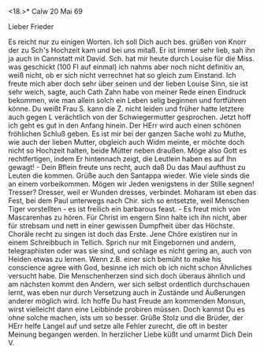 <18.>* Calw 20 Mai 69

Lieber Frieder

Es reicht nur zu einigen Worten. Ich soll Dich auch bes. grüßen von Knorr der zu Sch's Hochzeit kam und bei uns mitaß. Er ist immer sehr lieb, sah ihn ja auch in Cannstatt mit David. Sch. hat mir heute durch Louise für die Miss. was geschickt (100 Fl auf einmal) ich nahms aber noch nicht definitiv an, weiß nicht, ob er sich nicht verrechnet hat so gleich zum Einstand. Ich freute mich aber doch sehr über seinen und der lieben Louise Sinn, sie ist sehr weich, sagte, auch Cath Zahn habe von meiner Rede einen Eindruck bekommen, wie man allein solch ein Leben selig beginnen und fortführen könne. Du weißt Frau S. kann die Z. nicht leiden und früher hatte letztere auch gegen L verächtlich von der Schwiegermutter gesprochen. Jetzt hoff ich geht es gut in den Anfang hinein. Der HErr wird auch einen schönen fröhlichen Schluß geben. Es ist mir bei der ganzen Sache wohl zu Muthe, wie auch der lieben Mutter, obgleich auch Widm meinte, er möchte doch nicht so Hochzeit halten, beide Mütter neben draußen. Möge also Gott es rechtfertigen, indem Er hintennach zeigt, die Leutlein haben es auf Ihn gewagt! - Dein Bflein freute uns recht, auch daß Du das Maul aufthust zu Leuten die kommen. Grüße auch den Santappa wieder. Wie viele sinds die an einem vorbeikommen. Mögen wir Jeden wenigstens in der Stille segnen! Tresser? Dresser, weil er Wunden dresses, verbindet. Moharam ist eben das Fest, bei dem Paul unterwegs nach Chir. sich so entsetzte, weil Menschen Tiger vorstellten - es ist freilich ein barbarous feast. - Es freut mich von Mascarenhas zu hören. Für Christ im engern Sinn halte ich ihn nicht, aber für strebsam und nett in einer gewissen Dumpfheit über das Höchste. Choräle recht zu singen ist doch das Erste. Jene Chöre existiren nur in einem Schreibbuch in Tellich. Sprich nur mit Eingebornen und andern, telegraphisten oder was sie sind, und schlage es nicht gering an, auch von Heiden etwas zu lernen. Wenn z.B. einer sich bemüht to make his conscience agree with God, besinne ich mich ob ich nicht schon Ähnliches versucht habe. Die Menschenherzen sind sich doch überaus ähnlich und am nächsten kommt den Andern, wer sich selbst ordentlich durchschauen lernt, was eben nur durch Versetzung auch in Zustände und Äußerungen anderer möglich wird. Ich hoffe Du hast Freude am kommenden Monsun, wirst vielleicht dann eine Leibbinde probiren müssen. Doch kannst Du es ohne solche machen, ists um so besser. Grüße Stolz und die Brüder, der HErr helfe Langel auf und setze alle Fehler zurecht, die oft in bester Meinung begangen werden. In herzlicher Liebe küßt und umarmt Dich
 Dein V.
